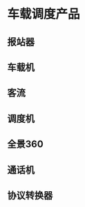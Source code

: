 # 车载调度产品

## 报站器
<Products :product='bzq' />

## 车载机
<Products :product='czj' />

## 客流
<Products :product='kl' />

## 调度机
<Products :product='ddj' />

<!-- ## 键盘
<Products :product='jp' /> -->

## 全景360
<Products :product='qj360' />

## 通话机
<Products :product='thj' />

## 协议转换器
<Products :product='xyzhq' />

<script setup>
import { reactive } from 'vue'
import TM5805 from '/产品/车载调度/报站器/TM5805/TM5805.png'
import TM8606 from '/产品/车载调度/车载机/TM8606/TM8606.png'
import TM8706 from '/产品/车载调度/车载机/TM8706/TM8706.png'
import TM8707 from '/产品/车载调度/车载机/TM8707/TM8707.png'
import TM8720 from '/产品/车载调度/车载机/TM8720/TM8720整机.jpg'
import TM8721 from '/产品/车载调度/车载机/TM8721/TM8721.jpg'
import TM8722 from '/产品/车载调度/车载机/TM8722/TM8722.png'
import TM8726 from '/产品/车载调度/车载机/TM8726/TM8726.png'
import TM8730 from '/产品/车载调度/车载机/TM8730/TM8730.png'
import TM8731 from '/产品/车载调度/车载机/TM8731/TM8731.png'
import TM8732 from '/产品/车载调度/车载机/TM8732/TM8732.jpg'
import TM8738 from '/产品/车载调度/车载机/TM8738/TM8738.png'
import TM8760 from '/产品/车载调度/车载机/TM8760/TM8760.jpg'
import TM8765 from '/产品/车载调度/车载机/TM8765/TM8765.png'
import TM8765N from '/产品/车载调度/车载机/TM8765N/前面板工程图.jpg'

import TM8130 from '/产品/车载调度/调度机/TM8130/TM8130.png'
import TM8802 from '/产品/车载调度/键盘/TM8802/TM8802.png'
import TM8902 from '/产品/车载调度/全景360/TM8902/TM8902.png'
import TM8920 from '/产品/车载调度/全景360/TM8920/TM8920.png'
import TM8105 from '/产品/车载调度/通话机/TM8105/TM8105.png'
import TM2252 from '/产品/车载调度/协议转换器/TM2252/TM2252.png'

import TM8206 from '/产品/车载调度/客流/TM8206/8206-1.png'
import TM8207 from '/产品/车载调度/客流/TM8207/8207.png'
import TM8209 from '/产品/车载调度/客流/TM8209/TM8209.png'
import TM8216 from '/产品/车载调度/客流/TM8216/8216.png'
import TM8218 from '/产品/车载调度/客流/TM8218/8218.png'
import ps from '/产品/车载调度/客流/ps探头/ps探头.png'
import jihongyun_1 from '/产品/车载调度/客流/基鸿运一代/基鸿运一代.png'
import jihongyun_2 from '/产品/车载调度/客流/基鸿运二代/基鸿运二代.png'
import guangbo_1 from '/产品/车载调度/客流/光铂一代/光铂一代.png'
import guangbo_2 from '/产品/车载调度/客流/光铂二代/光铂二代.png'
import aobi_1 from '/产品/车载调度/客流/奥比一代/奥比一代.png'
import aobi_2 from '/产品/车载调度/客流/奥比二代/奥比二代.png'
import aobi_3 from '/产品/车载调度/客流/奥比三代/奥比三代.png'
import TM3715 from '/产品/车载调度/客流/TM3715/TM3715.png'
import TM8217_B from '/产品/车载调度/客流/TM8217-B/TM8217-B.png'


const bzq = reactive([
    { name: 'TM5805', src: TM5805, link:'/zh/产品/车载调度/报站器/TM5805/TM5805.html', date: '2017', stop: false },
])

const czj = reactive([
    // { name: 'TM8603', src: '', link:'/zh/产品/车载调度/车载机/TM8603.html', date: '2007', stop: true  },
    // { name: 'TM8605Q', src: '', link:'/zh/产品/车载调度/车载机/TM8605Q.html', date: '2008', stop: true  },
    // { name: 'TM8606', src: TM8606, link:'/zh/产品/车载调度/车载机/TM8606.html', date: '2008', stop: true  },
    // { name: 'TM8701', src: '', link:'/zh/产品/车载调度/车载机/TM8701.html', date: '2009', stop: true  },
    // { name: 'TM8702', src: '', link:'/zh/产品/车载调度/车载机/TM8702.html', date: '2009', stop: true  },
    { name: 'TM8706', src: TM8706, link:'/zh/产品/车载调度/车载机/TM8706.html', date: '2012', stop: true  },
    { name: 'TM8707、29', src: TM8707, link:'/zh/产品/车载调度/车载机/TM8707.html', date: '2012', stop: false  },
    { name: 'TM8720、22、23', src: TM8720, link:'/zh/产品/车载调度/车载机/TM8720.html', date: '2014', stop: true  },
    { name: 'TM8721', src: TM8721, link:'/zh/产品/车载调度/车载机/TM8721.html', date: '2018', stop: true  },
    // { name: '8722', src: TM8722, link:'/zh/产品/车载调度/车载机/TM8722.html', date: '2014', stop: true  },
    { name: 'TM8726', src: TM8726, link:'/zh/产品/车载调度/车载机/TM8726.html', date: '2016', stop: true  },
    { name: 'TM8730', src: TM8730, link:'/zh/产品/车载调度/车载机/TM8730.html', date: '2018', stop: false  },
    { name: 'TM8731', src: TM8731, link:'/zh/产品/车载调度/车载机/TM8731.html', date: '2015', stop: true  },
    { name: 'TM8732', src: TM8732, link:'/zh/产品/车载调度/车载机/TM8732.html', date: '2018', stop: false  },
    { name: 'TM8738', src: TM8738, link:'/zh/产品/车载调度/车载机/TM8738.html', date: '2023', stop: false  },
    { name: 'TM8760', src: TM8760, link:'/zh/产品/车载调度/车载机/TM8760.html', date: '2019', stop: false  },
    { name: 'TM8765', src: TM8765, link:'/zh/产品/车载调度/车载机/TM8765.html', date: '2019', stop: false  },
    { name: 'TM8765N', src: TM8765N, link:'/zh/产品/车载调度/车载机/TM8765N.html', date: '2020', stop: false  },
    
])

const ddj = reactive([
    { name: 'TM8128', src: '', link:'/zh/产品/车载调度/调度机/TM8128.html', date: '2018', stop: true  },
    { name: 'TM8129', src: '', link:'/zh/产品/车载调度/调度机/TM8129.html', date: '2018', stop: true  },
    { name: 'TM8130', src: TM8130, link:'/zh/产品/车载调度/调度机/TM8130.html', date: '2018', stop: false  },
])

const jp = reactive([
    { name: 'TM8802', src: TM8802, link:'/zh/产品/车载调度/键盘/TM8802.html', date: '2012', stop: false  },
    { name: 'TM8806', src: '', link:'/zh/产品/车载调度/键盘/TM8806.html', date: '2012', stop: true  },
    { name: 'TM8831', src: '', link:'/zh/产品/车载调度/键盘/TM8831.html', date: '2015', stop: true   },
    { name: 'TM8832', src: '', link:'/zh/产品/车载调度/键盘/TM8832.html', date: '2018', stop: false  },
])

const qj360 = reactive([
    { name: 'TM8902', src: TM8902, link:'/zh/产品/车载调度/全景360/TM8902.html', date: '2018', stop: true  },
    { name: 'TM8920', src: TM8920, link:'/zh/产品/车载调度/全景360/TM8920.html', date: '2020', stop: false  },
    { name: 'TM8920-C', src: '', link:'/zh/产品/车载调度/全景360/TM8920-C.html', date: '2020', stop: false  },
])

const thj = reactive([
    { name: 'TM8104', src: '', link:'/zh/产品/车载调度/通话机/TM8104.html', date: '2018', stop: true  },
    { name: 'TM8105', src: TM8105, link:'/zh/产品/车载调度/通话机/TM8105.html', date: '2018', stop: false  },
])

const xyzhq = reactive([
    { name: 'TM2252', src: TM2252, link:'/zh/产品/车载调度/协议转换器/TM2252.html', date: '2014', stop: false  },
])

const kl = reactive([
    { name: 'TM8206', src: TM8206, link:'/zh/产品/车载调度/客流/TM8206.html', date: '2017', stop: true  },
    { name: 'TM8207', src: TM8207, link:'/zh/产品/车载调度/客流/TM8207.html', date: '2019', stop: true  },
    { name: 'TM8209', src: TM8209, link:'/zh/产品/车载调度/客流/TM8209.html', date: '2017', stop: true  },
    { name: 'TM8216', src: TM8216, link:'/zh/产品/车载调度/客流/TM8216.html', date: '2020', stop: false  },
    { name: 'TM8218', src: TM8218, link:'/zh/产品/车载调度/客流/TM8218.html', date: '2020', stop: false  },
    { name: 'ps客流探头', src: ps, link:'/zh/产品/车载调度/客流/ps客流探头.html', date: '2017', stop: true  },
    { name: '基鸿运一代', src: jihongyun_1, link:'/zh/产品/车载调度/客流/基鸿运一代.html', date: '2017', stop: true  },
    { name: '基鸿运二代', src: jihongyun_2, link:'/zh/产品/车载调度/客流/基鸿运二代.html', date: '2018', stop: true  },
    { name: '光铂一代', src: guangbo_1, link:'/zh/产品/车载调度/客流/光铂一代.html', date: '2020', stop: true  },
    { name: '光铂二代', src: guangbo_2, link:'/zh/产品/车载调度/客流/光铂二代.html', date: '2020', stop: true  },
    { name: '奥比一代', src: aobi_1, link:'/zh/产品/车载调度/客流/奥比一代.html', date: '2017', stop: true  },
    { name: '奥比二代', src: aobi_2, link:'/zh/产品/车载调度/客流/奥比二代.html', date: '2018', stop: true  },
    { name: '奥比三代', src: aobi_3, link:'/zh/产品/车载调度/客流/奥比三代.html', date: '2020', stop: true  },
    { name: 'TM3715', src: TM3715, link:'/zh/产品/车载调度/客流/TM3715.html', date: '2022', stop: false  },
    { name: 'TM8217-B', src: TM8217_B, link:'/zh/产品/车载调度/客流/TM8217-B.html', date: '2022', stop: false  },
    
])

</script>